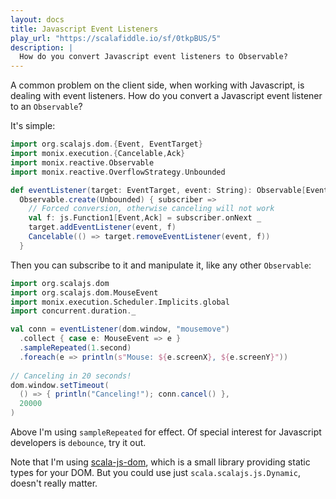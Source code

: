 ```yaml
---
layout: docs
title: Javascript Event Listeners
play_url: "https://scalafiddle.io/sf/0tkpBUS/5"
description: |
  How do you convert Javascript event listeners to Observable?
---
```


A common problem on the client side, when working with Javascript, is
dealing with event listeners. How do you convert a Javascript event
listener to an `Observable`?

It's simple:

```scala
import org.scalajs.dom.{Event, EventTarget}
import monix.execution.{Cancelable,Ack}
import monix.reactive.Observable
import monix.reactive.OverflowStrategy.Unbounded

def eventListener(target: EventTarget, event: String): Observable[Event] =
  Observable.create(Unbounded) { subscriber =>
    // Forced conversion, otherwise canceling will not work
    val f: js.Function1[Event,Ack] = subscriber.onNext _
    target.addEventListener(event, f)
    Cancelable(() => target.removeEventListener(event, f))
  }
```

Then you can subscribe to it and manipulate it, like any other
`Observable`:

```scala
import org.scalajs.dom
import org.scalajs.dom.MouseEvent
import monix.execution.Scheduler.Implicits.global
import concurrent.duration._

val conn = eventListener(dom.window, "mousemove")
  .collect { case e: MouseEvent => e }
  .sampleRepeated(1.second)
  .foreach(e => println(s"Mouse: ${e.screenX}, ${e.screenY}"))
  
// Canceling in 20 seconds!
dom.window.setTimeout(
  () => { println("Canceling!"); conn.cancel() },
  20000
)
```

Above I'm using `sampleRepeated` for effect. Of special interest for
Javascript developers is `debounce`, try it out.

Note that I'm using
[scala-js-dom](https://github.com/scala-js/scala-js-dom), which is a
small library providing static types for your DOM. But you could use
just `scala.scalajs.js.Dynamic`, doesn't really matter.
